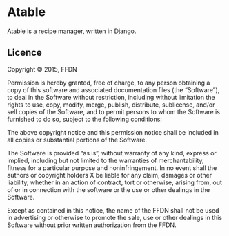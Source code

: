 # Atable

Atable is a recipe manager, written in Django.

## Licence

Copyright © 2015, FFDN

Permission is hereby granted, free of charge, to any person obtaining a copy of
this software and associated documentation files (the “Software”), to deal in
the Software without restriction, including without limitation the rights to
use, copy, modify, merge, publish, distribute, sublicense, and/or sell copies of
the Software, and to permit persons to whom the Software is furnished to do so,
subject to the following conditions:

The above copyright notice and this permission notice shall be included in all
copies or substantial portions of the Software.

The Software is provided “as is”, without warranty of any kind, express or
implied, including but not limited to the warranties of merchantability, fitness
for a particular purpose and noninfringement. In no event shall the authors or
copyright holders X be liable for any claim, damages or other liability, whether
in an action of contract, tort or otherwise, arising from, out of or in
connection with the software or the use or other dealings in the Software.

Except as contained in this notice, the name of the FFDN shall not be used in
advertising or otherwise to promote the sale, use or other dealings in this
Software without prior written authorization from the FFDN.
